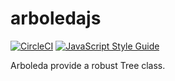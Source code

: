 # arboledajs
[![CircleCI](https://circleci.com/gh/alberto-f/arboledajs.svg?style=svg&circle-token=aa204ac083934f06790bc23175fdde34e45c3c34)](https://circleci.com/gh/alberto-f/arboledajs)
[![JavaScript Style Guide](https://img.shields.io/badge/code_style-standard-brightgreen.svg)](https://standardjs.com)


Arboleda provide a robust Tree class.


